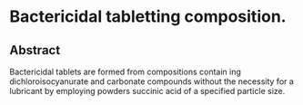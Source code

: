# Bactericidal tabletting composition.

## Abstract
Bactericidal tablets are formed from compositions contain ing dichloroisocyanurate and carbonate compounds without the necessity for a lubricant by employing powders succinic acid of a specified particle size.